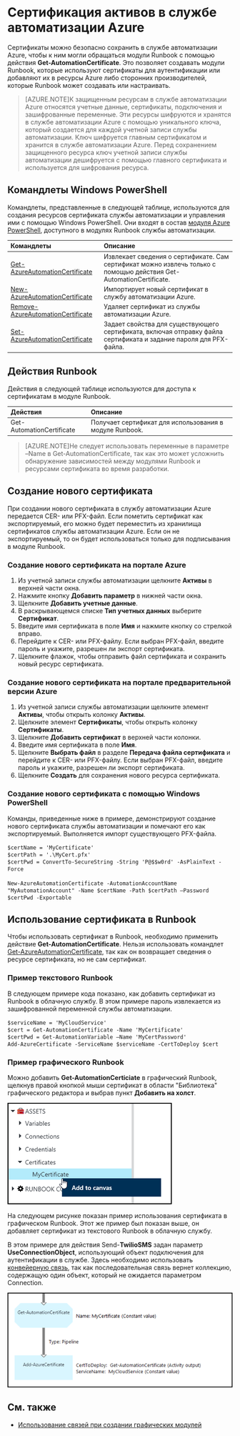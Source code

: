 <properties 
   pageTitle="Сертификация активов в службе автоматизации Azure"
   description="Сертификаты можно безопасно сохранить в службе автоматизации Azure, чтобы к ним могли обращаться модули Runbook для прохождения аутентификации при доступе к ресурсам Azure и сторонних производителей. В этой статье подробно рассматриваются сертификаты и работа с ними при создании текстовых и графических модулей."
   services="automation"
   documentationCenter=""
   authors="bwren"
   manager="stevenka"
   editor="tysonn" />
<tags 
   ms.service="automation"
   ms.devlang="na"
   ms.topic="article"
   ms.tgt_pltfrm="na"
   ms.workload="infrastructure-services"
   ms.date="06/14/2015"
   ms.author="bwren" />

# Сертификация активов в службе автоматизации Azure

Сертификаты можно безопасно сохранить в службе автоматизации Azure, чтобы к ним могли обращаться модули Runbook с помощью действия **Get-AutomationCertificate**. Это позволяет создавать модули Runbook, которые используют сертификаты для аутентификации или добавляют их в ресурсы Azure либо сторонних производителей, которые Runbook может создавать или настраивать.

>[AZURE.NOTE]К защищенным ресурсам в службе автоматизации Azure относятся учетные данные, сертификаты, подключения и зашифрованные переменные. Эти ресурсы шифруются и хранятся в службе автоматизации Azure с помощью уникального ключа, который создается для каждой учетной записи службы автоматизации. Ключ шифруется главным сертификатом и хранится в службе автоматизации Azure. Перед сохранением защищенного ресурса ключ учетной записи службы автоматизации дешифруется с помощью главного сертификата и используется для шифрования ресурса.

## Командлеты Windows PowerShell

Командлеты, представленные в следующей таблице, используются для создания ресурсов сертификата службы автоматизации и управления ими с помощью Windows PowerShell. Они входят в состав [модуля Azure PowerShell](../powershell-install-configure.md), доступного в модулях Runbook службы автоматизации.

|Командлеты|Описание|
|:---|:---|
|[Get-AzureAutomationCertificate](http://msdn.microsoft.com/library/dn913765.aspx)|Извлекает сведения о сертификате. Сам сертификат можно извлечь только с помощью действия Get-AutomationCertificate.|
|[New-AzureAutomationCertificate](http://msdn.microsoft.com/library/dn913764.aspx)|Импортирует новый сертификат в службу автоматизации Azure.|
|[Remove-AzureAutomationCertificate](http://msdn.microsoft.com/library/dn913773.aspx)|Удаляет сертификат из службы автоматизации Azure.|
|[Set-AzureAutomationCertificate](http://msdn.microsoft.com/library/dn913763.aspx)|Задает свойства для существующего сертификата, включая отправку файла сертификата и задание пароля для PFX-файла.|

## Действия Runbook

Действия в следующей таблице используются для доступа к сертификатам в модуле Runbook.

|Действия|Описание|
|:---|:---|
|Get-AutomationCertificate|Получает сертификат для использования в модуле Runbook.|

>[AZURE.NOTE]Не следует использовать переменные в параметре –Name в Get-AutomationCertificate, так как это может усложнить обнаружение зависимостей между модулями Runbook и ресурсами сертификата во время разработки.

## Создание нового сертификата

При создании нового сертификата в службу автоматизации Azure передается CER- или PFX-файл. Если пометить сертификат как экспортируемый, его можно будет переместить из хранилища сертификатов службы автоматизации Azure. Если он не экспортируемый, то он будет использоваться только для подписывания в модуле Runbook.

### Создание нового сертификата на портале Azure

1. Из учетной записи службы автоматизации щелкните **Активы** в верхней части окна.
1. Нажмите кнопку **Добавить параметр** в нижней части окна.
1. Щелкните **Добавить учетные данные**.
2. В раскрывающемся списке **Тип учетных данных** выберите **Сертификат**.
3. Введите имя сертификата в поле **Имя** и нажмите кнопку со стрелкой вправо.
4. Перейдите к CER- или PFX-файлу. Если выбран PFX-файл, введите пароль и укажите, разрешен ли экспорт сертификата.
1. Щелкните флажок, чтобы отправить файл сертификата и сохранить новый ресурс сертификата.


### Создание нового сертификата на портале предварительной версии Azure

1. Из учетной записи службы автоматизации щелкните элемент **Активы**, чтобы открыть колонку **Активы**.
1. Щелкните элемент **Сертификаты**, чтобы открыть колонку **Сертификаты**.
1. Щелкните **Добавить сертификат** в верхней части колонки.
2. Введите имя сертификата в поле **Имя**.
2. Щелкните **Выбрать файл** в разделе **Передача файла сертификата** и перейдите к CER- или PFX-файлу. Если выбран PFX-файл, введите пароль и укажите, разрешен ли экспорт сертификата.
1. Щелкните **Создать** для сохранения нового ресурса сертификата.


### Создание нового сертификата с помощью Windows PowerShell

Команды, приведенные ниже в примере, демонстрируют создание нового сертификата службы автоматизации и помечают его как экспортируемый. Выполняется импорт существующего PFX-файла.

	$certName = 'MyCertificate'
	$certPath = '.\MyCert.pfx'
	$certPwd = ConvertTo-SecureString -String 'P@$$w0rd' -AsPlainText -Force
	
	New-AzureAutomationCertificate -AutomationAccountName "MyAutomationAccount" -Name $certName -Path $certPath –Password $certPwd -Exportable

## Использование сертификата в Runbook

Чтобы использовать сертификат в Runbook, необходимо применить действие **Get-AutomationCertificate**. Нельзя использовать командлет [Get-AzureAutomationCertificate](http://msdn.microsoft.com/library/dn913765.aspx), так как он возвращает сведения о ресурсе сертификата, но не сам сертификат.

### Пример текстового Runbook

В следующем примере кода показано, как добавить сертификат из Runbook в облачную службу. В этом примере пароль извлекается из зашифрованной переменной службы автоматизации.

	$serviceName = 'MyCloudService'
	$cert = Get-AutomationCertificate -Name 'MyCertificate'
	$certPwd = Get-AutomationVariable –Name 'MyCertPassword'
	Add-AzureCertificate -ServiceName $serviceName -CertToDeploy $cert

### Пример графического Runbook

Можно добавить **Get-AutomationCerticiate** в графический Runbook, щелкнув правой кнопкой мыши сертификат в области "Библиотека" графического редактора и выбрав пункт **Добавить на холст**.

![](media/automation-certificates/certificate-add-canvas.png)

На следующем рисунке показан пример использования сертификата в графическом Runbook. Этот же пример был показан выше, он добавляет сертификат из текстового Runbook в облачную службу.

В этом примере для действия Send-**TwilioSMS** задан параметр **UseConnectionObject**, использующий объект подключения для аутентификации в службе. Здесь необходимо использовать [конвейерную связь](automation-graphical-authoring-intro.md#links-and-workflow), так как последовательная связь вернет коллекцию, содержащую один объект, который не ожидается параметром Connection.

![](media/automation-certificates/add-certificate.png)


## См. также

- [Использование связей при создании графических модулей](automation-graphical-authoring-intro.md#links-and-workflow) 

<!---HONumber=62-->